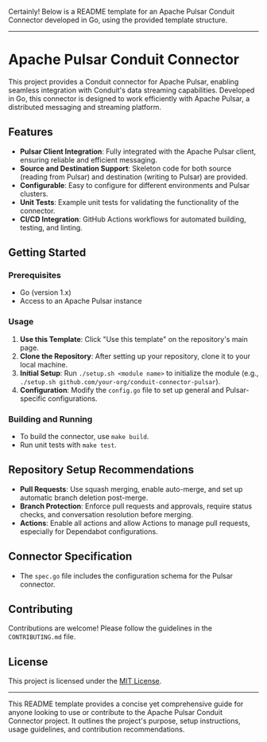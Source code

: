 Certainly! Below is a README template for an Apache Pulsar Conduit Connector developed in Go, using the provided template structure.

---

# Apache Pulsar Conduit Connector

This project provides a Conduit connector for Apache Pulsar, enabling seamless integration with Conduit's data streaming capabilities. Developed in Go, this connector is designed to work efficiently with Apache Pulsar, a distributed messaging and streaming platform.

## Features

- **Pulsar Client Integration**: Fully integrated with the Apache Pulsar client, ensuring reliable and efficient messaging.
- **Source and Destination Support**: Skeleton code for both source (reading from Pulsar) and destination (writing to Pulsar) are provided.
- **Configurable**: Easy to configure for different environments and Pulsar clusters.
- **Unit Tests**: Example unit tests for validating the functionality of the connector.
- **CI/CD Integration**: GitHub Actions workflows for automated building, testing, and linting.

## Getting Started

### Prerequisites

- Go (version 1.x)
- Access to an Apache Pulsar instance

### Usage

1. **Use this Template**: Click "Use this template" on the repository's main page.
2. **Clone the Repository**: After setting up your repository, clone it to your local machine.
3. **Initial Setup**: Run `./setup.sh <module name>` to initialize the module (e.g., `./setup.sh github.com/your-org/conduit-connector-pulsar`).
4. **Configuration**: Modify the `config.go` file to set up general and Pulsar-specific configurations.

### Building and Running

- To build the connector, use `make build`.
- Run unit tests with `make test`.

## Repository Setup Recommendations

- **Pull Requests**: Use squash merging, enable auto-merge, and set up automatic branch deletion post-merge.
- **Branch Protection**: Enforce pull requests and approvals, require status checks, and conversation resolution before merging.
- **Actions**: Enable all actions and allow Actions to manage pull requests, especially for Dependabot configurations.

## Connector Specification

- The `spec.go` file includes the configuration schema for the Pulsar connector.

## Contributing

Contributions are welcome! Please follow the guidelines in the `CONTRIBUTING.md` file.

## License

This project is licensed under the [MIT License](LICENSE).

---

This README template provides a concise yet comprehensive guide for anyone looking to use or contribute to the Apache Pulsar Conduit Connector project. It outlines the project's purpose, setup instructions, usage guidelines, and contribution recommendations.
